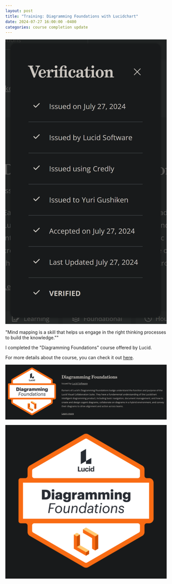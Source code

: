 ```yaml
---
layout: post
title: "Training: Diagramming Foundations with Lucidchart"
date: 2024-07-27 16:00:00 -0400
categories: course completion update
---
```


![Course Completion Screenshot](/media/Screenshot%202024-07-27%20144122.png)

"Mind mapping is a skill that helps us engage in the right thinking processes to build the knowledge.""

I completed the "Diagramming Foundations" course offered by Lucid. 




For more details about the course, you can check it out [here](https://training.lucid.co/path/diagramming-foundations).

![Course Content](/media/Screenshot%202024-07-27%20144139.png)

![Badge](/media/Screenshot%202024-07-27%20144202.png)